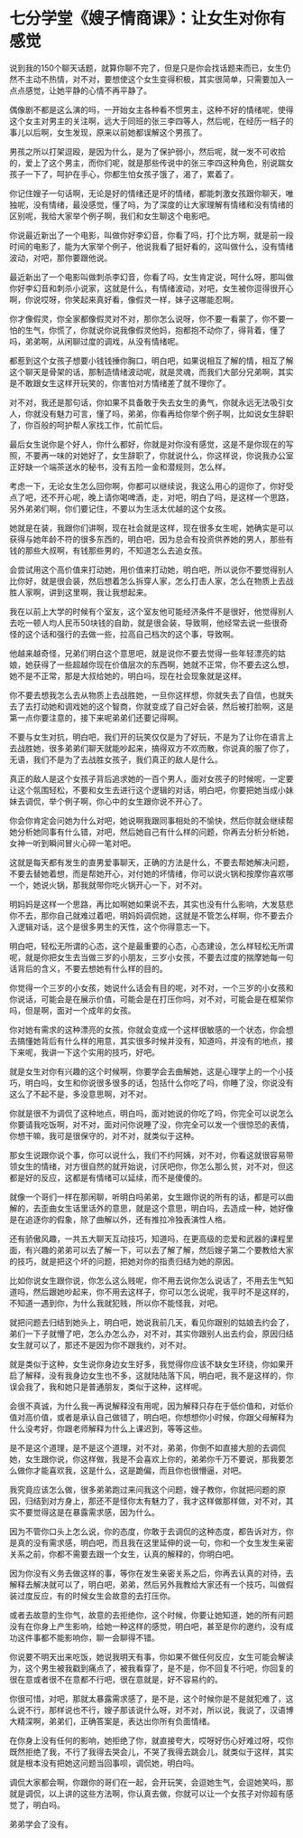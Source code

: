 # 七分学堂《嫂子情商课》：让女生对你有感觉

说到我的150个聊天话题，就算你聊不完了，但是只是你会找话题来而已，女生仍然不主动不热情，对不对，要想使这个女生变得积极，其实很简单，只需要加入一点点感觉，让她平静的心情不再平静了。

偶像剧不都是这么演的吗，一开始女主各种看不惯男主，这种不好的情绪呢，使得这个女主对男主的关注啊，远大于同班的张三李四等人，然后呢，在经历一档子的事儿以后啊，女生发现，原来以前她都误解这个男孩了。

男孩之所以打架逗殴，是因为什么，是为了保护弱小，然后呢，就一发不可收拾的，爱上了这个男主，而你们呢，就是那些传说中的张三李四这种角色，别说踹女孩子一下了，呵护在手心，你都生怕女孩子饿了，渴了，累着了。

你记住嫂子一句话啊，无论是好的情绪还是坏的情绪，都能刺激女孩跟你聊天，唯独呢，没有情绪，最没感觉，懂了吗，为了深度的让大家理解有情绪和没有情绪的区别呢，我给大家举个例子啊，我们和女生聊这个电影吧。

你说最近新出了一个电影，叫做你好李幻音，你看了吗，打个比方啊，就是前一段时间的电影了，能为大家举个例子，他说我看了挺好看的，这叫做什么，没有情绪波动，对吧，那你要跟他说。

最近新出了一个电影叫做刺杀李幻音，你看了吗，女生肯定说，呵什么呀，那叫做你好李幻音和刺杀小说家，这就是什么，有情绪波动，对吧，女生被你逗得很开心啊，你说哎呀，你笑起来真好看，像假灵一样，妹子这哪能忍啊。

你才像假灵，你全家都像假灵对不对，那你怎么说呀，你不要一看蒙了，你不要一怕的生气，你慌了，你就说你说我像假灵他妈，抱都抱不动你了，得背着，懂了吗，弟弟啊，从闲聊过度的调戏，从没有情绪呢。

都惹到这个女孩子想要小钱钱捶你胸口，明白吧，如果说相互了解的情，相互了解这个聊天是骨架的话，那制造情绪波动呢，就是灵魂，而我们大部分兄弟啊，其实是不敢跟女生这样开玩笑的，你害怕对方情绪差了就不理你了。

对不对，我还是那句话，你如果不具备敢于失去女生的勇气，你就永远无法吸引女人，你就没有魅力可言，懂了吗，弟弟，你看再给你举个例子啊，比如说女生辞职了，你百般的呵护帮人家找工作，忙前忙后。

最后女生说你是个好人，你什么都好，你就是对你没有感觉，这是不是你现在的写照，不要再一味的对她好了，女生辞职了，你就说什么，你这样说，你说我办公室正好缺一个端茶送水的秘书，没有五险一金和潜规则，怎么样。

考虑一下，无论女生怎么回你啊，你都可以继续说，我这么用心的逗你了，你好受点了吧，还不开心呢，晚上请你喝啤酒，走，对吧，明白了吗，是这样一个思路，另外弟弟们啊，你们要记住，不要以为生活太优越的这个女孩。

她就是在装，我跟你们讲啊，现在社会就是这样，现在很多女生呢，她确实是可以获得与她年龄不符的很多东西的，明白吧，因为总会有投资供养她的男人，那些有钱的那些大叔啊，有钱那些男的，不知道怎么去追女孩。

会尝试用这个高价值来打动她，用价值来打动她，明白吧，所以说你不要觉得别人比你好，就是很会装，然后想着怎么拆穿人家，怎么打击人家，怎么在物质上去战胜人家啊，讲到这里啊，我让我想起来。

我在以前上大学的时候有个室友，这个室友他可能经济条件不是很好，他觉得别人去吃一顿人均人民币50块钱的自助，就是很会装，导致啊，他经常去说一些很奇怪的这个话和强行的去做一些，拉高自己档次的这个事，导致啊。

他越来越奇怪，兄弟们明白这个意思吧，就是说你不要去觉得一些年轻漂亮的姑娘，她获得了一些超越你现在价值层次的东西啊，她就不正常，你不要去这么想，她不是不正常，那是大叔给她的，明白吗，现在社会现象就是这样。

你不要去想我怎么去从物质上去战胜她，一旦你这样想，你就失去了自信，也就失去了去打动她和调戏她的这个智商，你就变成了自己好会装，然后被打脸啊，这是第一点你要注意的，接下来呢弟弟们还要记得啊。

不要与女生对抗，明白吧，我们开的玩笑仅仅是为了好玩，不是为了让你在语言上去战胜她，很多弟弟们聊天就能吵起来，搞得双方不欢而散，你说真的服了你了，无语，我们不是为了去战胜女孩子，我们真正的敌人是什么。

真正的敌人是这个女孩子背后追求她的一百个男人，面对女孩子的时候呢，一定要让这个氛围轻松，不要和女生去进行这个逻辑的对话，明白吧，你要把她当成小妹妹去调侃，举个例子啊，你心中的女生跟你说不开心了。

你会你肯定会问她为什么对吧，她说啊我跟同事相处的不愉快，然后你就会继续帮她分析她同事有什么错，对吧，然后她自己有什么样的问题，你再去分析分析她，女神一听到瞬间冒火心碎一笔对吧。

这就是每天都有发生的直男爱事聊天，正确的方法是什么，不要去帮她解决问题，不要去替她着想，而是帮她开心，对付她的坏情绪，你可以说火锅和按摩你喜欢哪一个，她说火锅，那我就带你吃火锅开心一下，对不对。

明妈妈是这样一个思路，再比如啊她如果说不去，其实也没有什么影响，大发慈悲你不去，那你自己就难过着吧，明妈妈调侃她，这就是不管怎么样啊，你不要去介入逻辑对话，这个是很多男生的天性，这个你得意志一下。

明白吧，轻松无所谓的心态，这个是最重要的心态，心态建设，怎么样轻松无所谓呢，就是你把女生去当做三岁的小朋友，三岁小女孩，不要去过度的揣摩她每一句话背后的含义，不要去想她有什么样的目的。

你觉得一个三岁的小女孩，她说什么话会有目的呢，对不对，一个三岁的小女孩和你说话，可能会是在展示价值，可能会是在打压你吗，对不对，可能会是在框架你吗，但是啊，面对一个成年的女孩。

你对她有需求的这种漂亮的女孩，你就会变成一个这样很敏感的一个状态，你会想去搞懂她背后有什么样的用意，其实很多时候并没有，知道吗，并没有的地点，接下来呢，我讲一下这个实用的技巧，好吧。

就是女生对你有兴趣的这个时候啊，你要学会去曲解她，这是心理学上的一个小技巧，明白吗，女生和你说很多很多的话，包括什么你吃了吗，你睡了没，你说没有这么了不起不是，多没意思啊，对不对。

你就是很不为调侃了这种地点，明白吗，面对她说的你吃了吗，你完全可以说怎么你要请我吃饭啊，对不对，面对问你说睡了没，你完全可以发一个很惊恐的表情，你想干嘛，我可是很保守的，对不对，就类似于这种。

那女生说跟你说个事，你可以说什么，我们不约阿姨，对不对，你看这就很容易带领女生的情绪，对方很自然的就开始说，讨厌吧你，你怎么那么贫，对不对，但这都是好的反应，这都是有情绪可以延续，而不是傻傻的。

就像一个哥们一样在那闲聊，听明白吗弟弟，女生跟你说的所有的话，都是可以曲解的，去歪曲女生话里话外的意思，就是这个意思，明白吗，去造成一种，她好像是在追逐你的假象，除了曲解以外，还有推拉冷独表演性人格。

还有骄傲风趣，一共五大聊天互动技巧，知道吗，在更高级的恋爱和武器的课程里面，有兴趣的弟弟可以去了解一下，可以去了解了解，然后嫂子第二个要教给大家的技巧，就是把这个坏的问题，把她对你的指责归结为她的原因。

比如你说女生跟你说，你怎么这么贱呢，你不用去说你怎么说话了，不用去生气知道吗，然后跟她吵起来，你不用去这样子，你可以怎么说呢，我平时不是这样的，不知道一遇到你，为什么我就犯贱，所以你不能怪我，对吧。

就把问题去归结到她头上，明白吧，她说我前几天，看见你跟别的姑娘去约会了，弟们一下子就懵了吧，怎么办怎么办，对不对，其实你跟别人出去约会，原因归结女生就可以了，那还不是因为你不跟我约，对不对。

就是类似于这种，女生说你身边女生好多，我觉得你应该不缺女生环绕，你如果开启了解释，没有我身边女生也不多，这就陆陆落下风，明白吧，我不是这样的，你误会我了，我和她只是普通朋友，类似于这种，这样呢。

会很不真诚，为什么我一再说解释没有用呢，因为解释只存在于低价值和，对低价值对高价值，或者是承认自己做错了，明白吧，你想想你小时候，你跟父母解释为什么没考好，你跟老师解释为什么上课迟到，等等这些。

是不是这个道理，是不是这个道理，对不对，弟弟，你倒不如直接大胆的去调侃她，女生跟你说，你这样做，我是不会喜欢上你的，弟弟你千万不要说，那我要怎么做你才能喜欢我，这是什么，这是跪偏，而且你也很懵逼，对吧。

我究竟应该怎么做，很多弟弟跑过来问我这个问题，嫂子教你，你就把问题的原因，归结到对方身上，那还不是怪你太有魅力了，我才这样做那样做，对不对，其实不要觉得这是在暴露需求感，因为什么。

因为不管你口头上怎么说，你的态度，你敢于去调侃的这种态度，都告诉对方，你是真的没有需求感，明白吧，而且我在这里延伸的说一句，你和一个女生发生亲密关系之前，你都不需要去跟一个女生，认真的解释的，你明白吧。

因为你没有义务去做这样的事，等你在发生亲密关系之后，你再去认真的对待，去解释去解决就可以了，明白吧，弟弟，然后另外我教给大家还有一个技巧，叫做假装过度反应，有的时候女生会故意的去打压你。

或者去故意的生你气，故意的去拒绝你，这个时候，你要让她知道，她的所有问题没有在你身上产生影响，给她一种这样的感觉，明白吧，甚至是你的邀约，没有成功这件事都不能影响你，聊一会聊得不错。

你说要不明天出来吃饭，她说我明天有事，你如果不做任何反应，女生可能会解读为，这个男生被我戳到痛点了，被我看穿了，是不是，你不回复不行吧，你回复的很在意或者很不在意都不行吧，很在意就是，好不容易约的。

你很可惜，对吧，那就太暴露需求感了，是不是，这个时候你是不是就犯难了，这么说不行，那样说也不行，嫂子那该说什么呀，对不对，所以说，我说了，汉语博大精深啊，弟弟们，正确答案是，表达出你所有负面情绪。

在你身上没有任何的影响，她拒绝了你，就直接夸大，哎呀好伤心好难过呀，哎你既然拒绝了我，不行了我得去哭会儿，不哭了我得去跳会儿，就类似于这样，其实就是根本没有把她这问题当回事呗，调侃她，明白吗。

调侃大家都会啊，你跟你的哥们在一起，会开玩笑，会逗她生气，会逗她笑吗，那就是调侃，以上讲的这些方法啊，你认真去做，你就可以让一个女孩子对你超有感觉了，明白吗。

弟弟学会了没有。